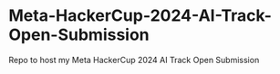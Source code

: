 # Meta-HackerCup-2024-AI-Track-Open-Submission
Repo to host my Meta HackerCup 2024 AI Track Open Submission
